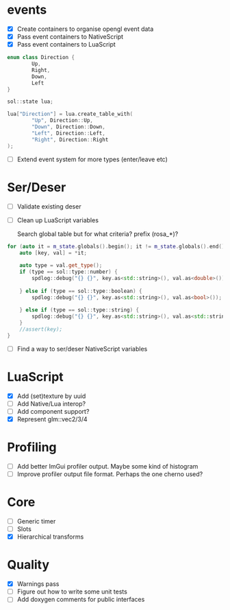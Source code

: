 # events

- [x] Create containers to organise opengl event data
- [x] Pass event containers to NativeScript
- [x] Pass event containers to LuaScript

```cpp
enum class Direction {
		Up,
		Right,
		Down,
		Left
}

sol::state lua;

lua["Direction"] = lua.create_table_with( 
		"Up", Direction::Up, 
		"Down", Direction::Down, 
		"Left", Direction::Left, 
		"Right", Direction::Right 
);
```

- [ ] Extend event system for more types (enter/leave etc)

# Ser/Deser

- [ ] Validate existing deser
- [ ] Clean up LuaScript variables

	Search global table but for what criteria? prefix (rosa_*)?

```cpp
for (auto it = m_state.globals().begin(); it != m_state.globals().end(); ++it) {
	auto [key, val] = *it;
	
	auto type = val.get_type();
	if (type == sol::type::number) {
		spdlog::debug("{} {}", key.as<std::string>(), val.as<double>());
	
	} else if (type == sol::type::boolean) {
		spdlog::debug("{} {}", key.as<std::string>(), val.as<bool>());
	
	} else if (type == sol::type::string) {
		spdlog::debug("{} {}", key.as<std::string>(), val.as<std::string>());
	}
	//assert(key);
}
```

- [ ] Find a way to ser/deser NativeScript variables

# LuaScript

- [x] Add (set)texture by uuid
- [ ] Add Native/Lua interop?
- [ ] Add component support?
- [x] Represent glm::vec2/3/4

# Profiling

- [ ] Add better ImGui profiler output. Maybe some kind of histogram
- [ ] Improve profiler output file format. Perhaps the one cherno used?

# Core

- [ ] Generic timer
- [ ] Slots
- [x] Hierarchical transforms

# Quality

- [x] Warnings pass
- [ ] Figure out how to write some unit tests
- [ ] Add doxygen comments for public interfaces